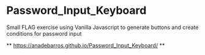 # Password_Input_Keyboard
Small FLAG exercise using Vanilla Javascript to generate buttons and create conditions for password input

** https://anadebarros.github.io/Password_Input_Keyboard/ **
